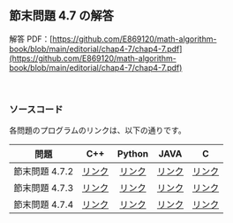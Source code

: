 ## 節末問題 4.7 の解答

解答 PDF：[https://github.com/E869120/math-algorithm-book/blob/main/editorial/chap4-7/chap4-7.pdf](https://github.com/E869120/math-algorithm-book/blob/main/editorial/chap4-7/chap4-7.pdf)

<br />

### ソースコード

各問題のプログラムのリンクは、以下の通りです。

| 問題 | C++ | Python | JAVA | C |
|:---:|:---:|:---:|:---:|:---:|
| 節末問題 4.7.2 | [リンク](https://github.com/E869120/math-algorithm-book/blob/main/editorial/chap4-7/prob4-7-2.cpp) |  [リンク](https://github.com/E869120/math-algorithm-book/blob/main/editorial/chap4-7/prob4-7-2.py) | [リンク](https://github.com/E869120/math-algorithm-book/blob/main/editorial/chap4-7/prob4-7-2.java) | [リンク](https://github.com/E869120/math-algorithm-book/blob/main/editorial/chap4-7/prob4-7-2.c) |
| 節末問題 4.7.3 | [リンク](https://github.com/E869120/math-algorithm-book/blob/main/editorial/chap4-7/prob4-7-3.cpp) | [リンク](https://github.com/E869120/math-algorithm-book/blob/main/editorial/chap4-7/prob4-7-3.py) | [リンク](https://github.com/E869120/math-algorithm-book/blob/main/editorial/chap4-7/prob4-7-3.java) | [リンク](https://github.com/E869120/math-algorithm-book/blob/main/editorial/chap4-7/prob4-7-3.c) |
| 節末問題 4.7.4 | [リンク](https://github.com/E869120/math-algorithm-book/blob/main/editorial/chap4-7/prob4-7-4.cpp) | [リンク](https://github.com/E869120/math-algorithm-book/blob/main/editorial/chap4-7/prob4-7-4.py) | [リンク](https://github.com/E869120/math-algorithm-book/blob/main/editorial/chap4-7/prob4-7-4.java) | [リンク](https://github.com/E869120/math-algorithm-book/blob/main/editorial/chap4-7/prob4-7-4.c) |